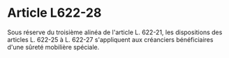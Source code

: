 # Article L622-28

Sous réserve du troisième alinéa de l'article L. 622-21, les dispositions des articles L. 622-25 à L. 622-27 s'appliquent aux créanciers bénéficiaires d'une sûreté mobilière spéciale.